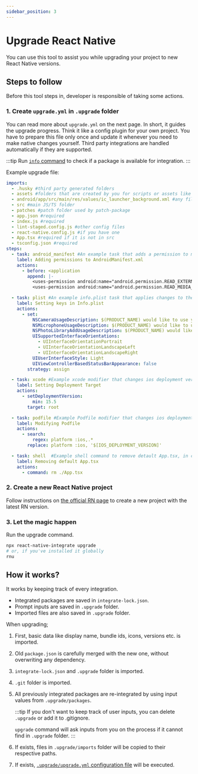```yaml
---
sidebar_position: 3
---
```

# Upgrade React Native

You can use this tool to assist you while upgrading your project to new React Native versions.

## Steps to follow

Before this tool steps in, developer is responsible of taking some actions.

### 1. Create `upgrade.yml` in `.upgrade` folder

You can read more about `upgrade.yml` on the next page. In short, it guides the upgrade progress. Think it like a config plugin for your own project. You have to prepare this file only once and update it whenever you need to make native changes yourself. Third party integrations are handled automatically if they are supported.

:::tip
Run [`info` command](./info) to check if a package is available for integration.
:::
   
Example upgrade file:
```yml
imports:
  - .husky #third party generated folders
  - assets #folders that are created by you for scripts or assets like fonts images etc.
  - android/app/src/main/res/values/ic_launcher_background.xml #any files that do not come with default RN template
  - src #main JS/TS folder
  - patches #patch folder used by patch-package
  - app.json #required
  - index.js #required
  - lint-staged.config.js #other config files
  - react-native.config.js #if you have one
  - App.tsx #required if it is not in src
  - tsconfig.json #required
steps:
  - task: android_manifest #An example task that adds a permission to manifest that your app use
    label: Adding permissions to AndroidManifest.xml
    actions:
      - before: <application
        append: |-
          <uses-permission android:name="android.permission.READ_EXTERNAL_STORAGE" />
          <uses-permission android:name="android.permission.READ_MEDIA_IMAGES" />

  - task: plist #An example info.plist task that applies changes to the new info.plist
    label: Setting keys in Info.plist
    actions:
      - set:
          NSCameraUsageDescription: $(PRODUCT_NAME) would like to use your camera
          NSMicrophoneUsageDescription: $(PRODUCT_NAME) would like to use your microphone (for videos)
          NSPhotoLibraryAddUsageDescription: $(PRODUCT_NAME) would like to save photos to your photo gallery
          UISupportedInterfaceOrientations:
            - UIInterfaceOrientationPortrait
            - UIInterfaceOrientationLandscapeLeft
            - UIInterfaceOrientationLandscapeRight
          UIUserInterfaceStyle: Light
          UIViewControllerBasedStatusBarAppearance: false
        strategy: assign

  - task: xcode #Example xcode modifier that changes ios deployment version
    label: Setting Deployment Target
    actions:
      - setDeploymentVersion:
          min: 15.5
        target: root

  - task: podfile #Example Podfile modifier that changes ios deployment version
    label: Modifying Podfile
    actions:
      - search:
          regex: platform :ios,.*
        replace: platform :ios, '$[IOS_DEPLOYMENT_VERSION]'

  - task: shell  #Example shell command to remove detault App.tsx, in case you have it in src folder
    label: Removing default App.tsx
    actions:
      - command: rm ./App.tsx
```

### 2. Create a new React Native project

Follow instructions on [the official RN page](https://reactnative.dev/docs/environment-setup#creating-a-new-application) to create a new project with the latest RN version.

### 3. Let the magic happen

Run the upgrade command.

```bash
npx react-native-integrate upgrade
# or, if you've installed it globally
rnu
```

## How it works?

It works by keeping track of every integration.

- Integrated packages are saved in `integrate-lock.json`.
- Prompt inputs are saved in `.upgrade` folder.
- Imported files are also saved in `.upgrade` folder.

When upgrading;
1. First, basic data like display name, bundle ids, icons, versions etc. is imported.
2. Old `package.json` is carefully merged with the new one, without overwriting any dependency.
3. `integrate-lock.json` and `.upgrade` folder is imported.
4. `.git` folder is imported.
5. All previously integrated packages are re-integrated by using input values from `.upgrade/packages`.

   :::tip
   If you don't want to keep track of user inputs, you can delete `.upgrade` or add it to .gitignore.

   `upgrade` command will ask inputs from you on the process if it cannot find in `.upgrade` folder.
   :::
6. If exists, files in `.upgrade/imports` folder will be copied to their respective paths.
7. If exists, [`.upgrade/upgrade.yml` configuration file](./upgrade/configuration) will be executed.
